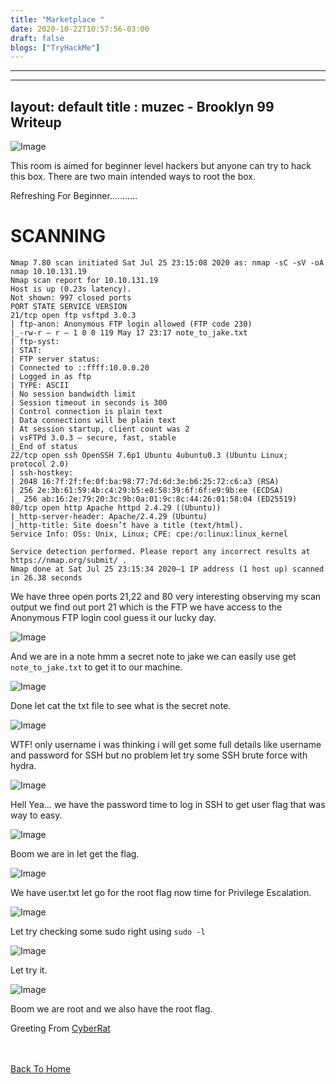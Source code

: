 ```yaml
---
title: "Marketplace "
date: 2020-10-22T10:57:56-03:00
draft: false
blogs: ["TryHackMe"]
---
```

---
---
layout: default
title : muzec - Brooklyn 99 Writeup
---

![Image](https://miro.medium.com/max/700/1*4GgvWifY72NFwXcRbugWBw.jpeg)

This room is aimed for beginner level hackers but anyone can try to hack this box. There are two main intended ways to root the box.

Refreshing For Beginner………..

# SCANNING

```
Nmap 7.80 scan initiated Sat Jul 25 23:15:08 2020 as: nmap -sC -sV -oA nmap 10.10.131.19
Nmap scan report for 10.10.131.19
Host is up (0.23s latency).
Not shown: 997 closed ports
PORT STATE SERVICE VERSION
21/tcp open ftp vsftpd 3.0.3
| ftp-anon: Anonymous FTP login allowed (FTP code 230)
|_-rw-r — r — 1 0 0 119 May 17 23:17 note_to_jake.txt
| ftp-syst:
| STAT:
| FTP server status:
| Connected to ::ffff:10.0.0.20
| Logged in as ftp
| TYPE: ASCII
| No session bandwidth limit
| Session timeout in seconds is 300
| Control connection is plain text
| Data connections will be plain text
| At session startup, client count was 2
| vsFTPd 3.0.3 — secure, fast, stable
|_End of status
22/tcp open ssh OpenSSH 7.6p1 Ubuntu 4ubuntu0.3 (Ubuntu Linux; protocol 2.0)
| ssh-hostkey:
| 2048 16:7f:2f:fe:0f:ba:98:77:7d:6d:3e:b6:25:72:c6:a3 (RSA)
| 256 2e:3b:61:59:4b:c4:29:b5:e8:58:39:6f:6f:e9:9b:ee (ECDSA)
|_ 256 ab:16:2e:79:20:3c:9b:0a:01:9c:8c:44:26:01:58:04 (ED25519)
80/tcp open http Apache httpd 2.4.29 ((Ubuntu))
|_http-server-header: Apache/2.4.29 (Ubuntu)
|_http-title: Site doesn’t have a title (text/html).
Service Info: OSs: Unix, Linux; CPE: cpe:/o:linux:linux_kernel

Service detection performed. Please report any incorrect results at https://nmap.org/submit/ .
Nmap done at Sat Jul 25 23:15:34 2020–1 IP address (1 host up) scanned in 26.38 seconds
```

We have three open ports 21,22 and 80 very interesting observing my scan output we find out port 21 which is the FTP we have access to the Anonymous FTP login cool guess it our lucky day.

![Image](https://miro.medium.com/max/700/1*LUZ84uNfw7Bpj-il27qNTA.png)

And we are in a note hmm a secret note to jake we can easily use get 
```note_to_jake.txt``` to get it to our machine.

![Image](https://miro.medium.com/max/700/1*WvNq_k7zUyCXoJY7TBXSmw.png)

Done let cat the txt file to see what is the secret note.

![Image](https://miro.medium.com/max/700/1*my34spF-H_5WPvxsI5E3AQ.png)

WTF! only username i was thinking i will get some full details like username and password for SSH but no problem let try some SSH brute force with hydra.

![Image](https://miro.medium.com/max/700/1*-uTFkSdxBdJD9wwNVIu-tA.png)

Hell Yea… we have the password time to log in SSH to get user flag that was way to easy.

![Image](https://miro.medium.com/max/700/1*baE01IMKoIMppMxYOlrGXg.png)

Boom we are in let get the flag.

![Image](https://miro.medium.com/max/700/1*Ioiuj3ZLMtl_viIbgAnaEw.png)

We have user.txt let go for the root flag now time for Privilege Escalation.

![Image](https://miro.medium.com/max/700/1*WVQwx8Lgxel87rZI0sFDnA.png)

Let try checking some sudo right using ```sudo -l```

![Image](https://miro.medium.com/max/700/1*ntDUTirHB-6xWaf3zDw9Fg.png)

Let try it.

![Image](https://miro.medium.com/max/700/1*Z7yG8FCgQDRPejkz0yaqtQ.png)

Boom we are root and we also have the root flag.

Greeting From [CyberRat](https://twitter.com/Handyteddy)

<br> <br>
[Back To Home](../index.md)
<br>
